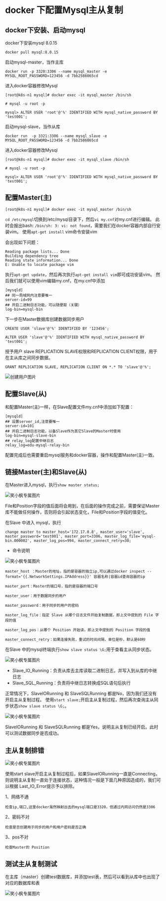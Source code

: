 # docker 下配置Mysql主从复制

## docker下安装、启动mysql
docker下安装mysql 8.0.15
~~~
docker pull mysql:8.0.15
~~~

启动mysql-master，当作主库
~~~
docker run -p 3320:3306 --name mysql_master -e MYSQL_ROOT_PASSWORD=123456 -d 7bb2586065cd
~~~

进入docker容器修改Mysql
~~~
[root@k8s-n1 mysql]# docker exec -it mysql_master /bin/sh

# mysql -u root -p

mysql> ALTER USER 'root'@'%' IDENTIFIED WITH mysql_native_password BY 'test001';
~~~

启动mysql-slave，当作从库
~~~
docker run  -p 3321:3306 --name mysql_slave -e MYSQL_ROOT_PASSWORD=123456 -d 7bb2586065cd
~~~

进入docker容器修改Mysql
~~~
[root@k8s-n1 mysql]# docker exec -it mysql_slave /bin/sh

# mysql -u root -p

mysql> ALTER USER 'root'@'%' IDENTIFIED WITH mysql_native_password BY 'test001';
~~~

## 配置Master(主)
~~~
[root@k8s-n1 mysql]# docker exec -it mysql_master /bin/sh
~~~

`cd /etc/mysql`切换到/etc/mysql目录下，然后`vi my.cnf`对my.cnf进行编辑。
此时会报出bash: `/bin/sh: 3: vi: not found`，需要我们在docker容器内部自行安装vim。
使用`apt-get install` vim命令安装vim

会出现如下问题：
~~~
Reading package lists... Done
Building dependency tree       
Reading state information... Done
E: Unable to locate package vim
~~~

执行`apt-get update`，然后再次执行`apt-get install vim`即可成功安装vim。
然后我们就可以使用vim编辑my.cnf，在my.cnf中添加

~~~
[mysqld]
## 同一局域网内注意要唯一
server-id=99  
## 开启二进制日志功能，可以随便取（关键）
log-bin=mysql-bin
~~~

下一步在Master数据库创建数据同步用户
~~~
CREATE USER 'slave'@'%' IDENTIFIED BY '123456';

ALTER USER 'slave'@'%' IDENTIFIED WITH mysql_native_password BY 'test001';
~~~

授予用户 slave REPLICATION SLAVE权限和REPLICATION CLIENT权限，用于在主从库之间同步数据。
~~~
GRANT REPLICATION SLAVE, REPLICATION CLIENT ON *.* TO 'slave'@'%';
~~~
![创建用户图片](https://image.xiaoxiaofeng.site/article/img/2022/11/07/xxf-20221107144222.jpg)

## 配置Slave(从)
和配置Master(主)一样，在Slave配置文件my.cnf中添加如下配置：
~~~
[mysqld]
## 设置server_id,注意要唯一
server-id=101  
## 开启二进制日志功能，以备Slave作为其它Slave的Master时使用
log-bin=mysql-slave-bin   
## relay_log配置中继日志
relay_log=edu-mysql-relay-bin  
~~~

配置完成后也需要重启mysql服务和docker容器，操作和配置Master(主)一致。

## 链接Master(主)和Slave(从)

在Master进入mysql，执行`show master status;`

![笑小枫专属图片](https://image.xiaoxiaofeng.site/article/img/2022/11/07/xxf-20221107144256.jpg)

File和Position字段的值后面将会用到，在后面的操作完成之前，需要保证Master库不能做任何操作，否则将会引起状态变化，File和Position字段的值变化。

在Slave 中进入 mysql，执行
~~~
change master to master_host='172.17.0.8', master_user='slave', master_password='test001', master_port=3306, master_log_file='mysql-bin.000002', master_log_pos=994, master_connect_retry=30;
~~~

* 命令说明

![笑小枫专属图片](https://image.xiaoxiaofeng.site/article/img/2022/11/07/xxf-20221107144301.jpg)

    master_host ：Master的地址，指的是容器的独立ip,可以通过docker inspect --format='{{.NetworkSettings.IPAddress}}' 容器名称|容器id查询容器的ip
    
    master_port：Master的端口号，指的是容器的端口号
    
    master_user：用于数据同步的用户
    
    master_password：用于同步的用户的密码
    
    master_log_file：指定 Slave 从哪个日志文件开始复制数据，即上文中提到的 File 字段的值
    
    master_log_pos：从哪个 Position 开始读，即上文中提到的 Position 字段的值
    
    master_connect_retry：如果连接失败，重试的时间间隔，单位是秒，默认是60秒

在Slave 中的mysql终端执行`show slave status \G;`用于查看主从同步状态。

![笑小枫专属图片](https://image.xiaoxiaofeng.site/article/img/2022/11/07/xxf-20221107144310.png)

* Slave_IO_Running：负责从库去主库读取二进制日志，并写入到从库的中继日志
* Slave_SQL_Running：负责将中继日志转换成SQL语句后执行

正常情况下，SlaveIORunning 和 SlaveSQLRunning 都是No，因为我们还没有开启主从复制过程。
使用`start slave;`开启主从复制过程，然后再次查询主从同步状态`show slave status \G;`。

![笑小枫专属图片](https://image.xiaoxiaofeng.site/article/img/2022/11/07/xxf-20221107144315.png)

SlaveIORunning 和 SlaveSQLRunning 都是Yes，说明主从复制已经开启。此时可以测试数据同步是否成功。

## 主从复制排错

![笑小枫专属图片](https://image.xiaoxiaofeng.site/article/img/2022/11/07/xxf-20221107144320.png)

使用start slave开启主从复制过程后，如果SlaveIORunning一直是Connecting，则说明主从复制一直处于连接状态，这种情况一般是下面几种原因造成的，我们可以根据 Last_IO_Error提示予以排除。

1、网络不通

    检查ip,端口,这里docker虽然映射出去的mysql端口是3320，但通过内网访问仍然是3306

2、密码不对

    检查是否创建用于同步的用户和用户密码是否正确

3、pos不对

    检查Master的 Position

## 测试主从复制测试

在主库（master）创建test数据库，并添加test表，然后可以看到从库中也出现了对应的数据库和表

![笑小枫专属图片](https://image.xiaoxiaofeng.site/article/img/2022/11/07/xxf-20221107144324.png)